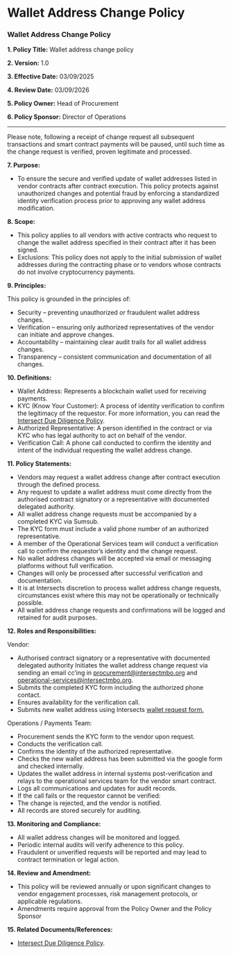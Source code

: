 # Wallet Address Change Policy

### Wallet Address Change Policy&#x20;

**1. Policy Title:** Wallet address change policy

**2. Version:** 1.0

**3. Effective Date:** 03/09/2025

**4. Review Date:** 03/09/2026

**5. Policy Owner:** Head of Procurement&#x20;

**6. Policy Sponsor:** Director of Operations

***

Please note, following a receipt of change request all subsequent transactions and smart contract payments will be paused, until such time as the change request is verified, proven legitimate and processed.

**7. Purpose:**

* To ensure the secure and verified update of wallet addresses listed in vendor contracts after contract execution. This policy protects against unauthorized changes and potential fraud by enforcing a standardized identity verification process prior to approving any wallet address modification.

**8. Scope:**

* This policy applies to all vendors with active contracts who request to change the wallet address specified in their contract after it has been signed.
* Exclusions: This policy does not apply to the initial submission of wallet addresses during the contracting phase or to vendors whose contracts do not involve cryptocurrency payments.

**9. Principles:**

This policy is grounded in the principles of:

* Security – preventing unauthorized or fraudulent wallet address changes.
* Verification – ensuring only authorized representatives of the vendor can initiate and approve changes.
* Accountability – maintaining clear audit trails for all wallet address changes.
* Transparency – consistent communication and documentation of all changes.

**10. Definitions:**

* Wallet Address: Represents a blockchain wallet used for receiving payments.
* KYC (Know Your Customer): A process of identity verification to confirm the legitimacy of the requestor. For more information, you can read the [Intersect Due Diligence Policy](https://docs.intersectmbo.org/legal/policies-and-conditions/intersect-administration-policies/due-diligence-policy).
* Authorized Representative: A person identified in the contract or via KYC who has legal authority to act on behalf of the vendor.
* Verification Call: A phone call conducted to confirm the identity and intent of the individual requesting the wallet address change.

**11. Policy Statements:**

* Vendors may request a wallet address change after contract execution through the defined process.&#x20;
* Any request to update a wallet address must come directly from the authorised contract signatory or a representative with documented delegated authority.
* All wallet address change requests must be accompanied by a completed KYC via Sumsub.
* The KYC form must include a valid phone number of an authorized representative.
* A member of the Operational Services team will conduct a verification call to confirm the requestor’s identity and the change request.
* No wallet address changes will be accepted via email or messaging platforms without full verification.
* Changes will only be processed after successful verification and documentation.
* It is at Intersects discretion to process wallet address change requests, circumstances exist where this may not be operationally or technically possible.&#x20;
* All wallet address change requests and confirmations will be logged and retained for audit purposes.

**12. Roles and Responsibilities:**

Vendor:

* Authorised contract signatory or a representative with documented delegated authority Initiates the wallet address change request via sending an email cc’ing in [procurement@intersectmbo.org](mailto:procurement@intersectmbo.org) and operational-services@intersectmbo.org.
* Submits the completed KYC form including the authorized phone contact.
* Ensures availability for the verification call.
* Submits new wallet address using Intersects [wallet request form.](https://forms.gle/VgX7nZbcnnXL9o99A)

Operations / Payments Team:

* Procurement sends the KYC form to the vendor upon request.
* Conducts the verification call.
* Confirms the identity of the authorized representative.
* Checks the new wallet address has been submitted via the google form and checked internally.
* Updates the wallet address in internal systems post-verification and relays to the operational services team for the vendor smart contract.
* Logs all communications and updates for audit records.
* If the call fails or the requestor cannot be verified:
* The change is rejected, and the vendor is notified.
* All records are stored securely for auditing.

**13. Monitoring and Compliance:**

* All wallet address changes will be monitored and logged.
* Periodic internal audits will verify adherence to this policy.
* Fraudulent or unverified requests will be reported and may lead to contract termination or legal action.

**14. Review and Amendment:**

* This policy will be reviewed annually or upon significant changes to vendor engagement processes, risk management protocols, or applicable regulations.
* Amendments require approval from the Policy Owner and the Policy Sponsor

**15. Related Documents/References:**

* [Intersect Due Diligence Policy](https://docs.intersectmbo.org/legal/policies-and-conditions/intersect-administration-policies/due-diligence-policy).
